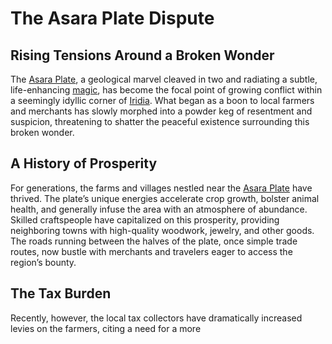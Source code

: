 # The Asara Plate Dispute

## Rising Tensions Around a Broken Wonder

The [Asara Plate](/geography/landmark/scale/asara-plate.md), a geological marvel cleaved in two and radiating a subtle, life-enhancing [magic](/structure/mechanic/magic.md), has become the focal point of growing conflict within a seemingly idyllic corner of [Iridia](/geography/cosmology/iridia.md). What began as a boon to local farmers and merchants has slowly morphed into a powder keg of resentment and suspicion, threatening to shatter the peaceful existence surrounding this broken wonder.

## A History of Prosperity

For generations, the farms and villages nestled near the [Asara Plate](/geography/landmark/scale/asara-plate.md) have thrived. The plate’s unique energies accelerate crop growth, bolster animal health, and generally infuse the area with an atmosphere of abundance. Skilled craftspeople have capitalized on this prosperity, providing neighboring towns with high-quality woodwork, jewelry, and other goods. The roads running between the halves of the plate, once simple trade routes, now bustle with merchants and travelers eager to access the region’s bounty.

## The Tax Burden

Recently, however, the local tax collectors have dramatically increased levies on the farmers, citing a need for a more 
